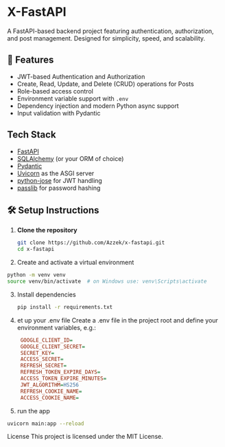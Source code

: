 # X-FastAPI

A FastAPI-based backend project featuring authentication, authorization, and post management. Designed for simplicity, speed, and scalability.

## 🚀 Features

- JWT-based Authentication and Authorization
- Create, Read, Update, and Delete (CRUD) operations for Posts
- Role-based access control
- Environment variable support with `.env`
-  Dependency injection and modern Python async support
- Input validation with Pydantic

## Tech Stack

- [FastAPI](https://fastapi.tiangolo.com/)
- [SQLAlchemy](https://www.sqlalchemy.org/) (or your ORM of choice)
- [Pydantic](https://docs.pydantic.dev/)
- [Uvicorn](https://www.uvicorn.org/) as the ASGI server
- [python-jose](https://pypi.org/project/python-jose/) for JWT handling
- [passlib](https://passlib.readthedocs.io/) for password hashing

## 🛠 Setup Instructions

1. **Clone the repository**
   ```bash
   git clone https://github.com/Azzek/x-fastapi.git
   cd x-fastapi
   ```

2. Create and activate a virtual environment
  ```bash
  python -m venv venv
  source venv/bin/activate  # on Windows use: venv\Scripts\activate
  ```

3. Install dependencies
    ```bash
    pip install -r requirements.txt
    ```
4. et up your .env file
   Create a .env file in the project root and define your environment variables, e.g.:
   ```ini
    GOOGLE_CLIENT_ID=
    GOOGLE_CLIENT_SECRET=
    SECRET_KEY= 
    ACCESS_SECRET=
    REFRESH_SECRET=
    REFRESH_TOKEN_EXPIRE_DAYS=
    ACCESS_TOKEN_EXPIRE_MINUTES=
    JWT_ALGORITHM=HS256
    REFRESH_COOKIE_NAME=
    ACCESS_COOKIE_NAME=
   ```
5. run the app
  ```bash
  uvicorn main:app --reload
  ```

License
This project is licensed under the MIT License.


   

